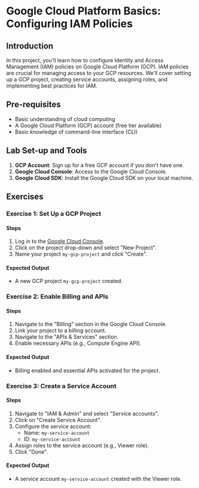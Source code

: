 # Google Cloud Platform Basics: Configuring IAM Policies

## Introduction

In this project, you'll learn how to configure Identity and Access Management (IAM) policies on Google Cloud Platform (GCP). IAM policies are crucial for managing access to your GCP resources. We'll cover setting up a GCP project, creating service accounts, assigning roles, and implementing best practices for IAM.

## Pre-requisites

- Basic understanding of cloud computing
- A Google Cloud Platform (GCP) account (free tier available)
- Basic knowledge of command-line interface (CLI)

## Lab Set-up and Tools

1. **GCP Account**: Sign up for a free GCP account if you don't have one.
2. **Google Cloud Console**: Access to the Google Cloud Console.
3. **Google Cloud SDK**: Install the Google Cloud SDK on your local machine.

## Exercises

### Exercise 1: Set Up a GCP Project

#### Steps

1. Log in to the [Google Cloud Console](https://console.cloud.google.com/).
2. Click on the project drop-down and select "New Project".
3. Name your project `my-gcp-project` and click "Create".

#### Expected Output

- A new GCP project `my-gcp-project` created.

### Exercise 2: Enable Billing and APIs

#### Steps

1. Navigate to the "Billing" section in the Google Cloud Console.
2. Link your project to a billing account.
3. Navigate to the "APIs & Services" section.
4. Enable necessary APIs (e.g., Compute Engine API).

#### Expected Output

- Billing enabled and essential APIs activated for the project.

### Exercise 3: Create a Service Account

#### Steps

1. Navigate to "IAM & Admin" and select "Service accounts".
2. Click on "Create Service Account".
3. Configure the service account:
    - Name: `my-service-account`
    - ID: `my-service-account`
4. Assign roles to the service account (e.g., Viewer role).
5. Click "Done".

#### Expected Output

- A service account `my-service-account` created with the Viewer role.

